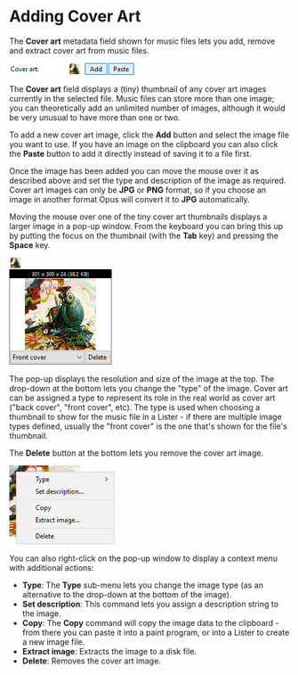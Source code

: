 # Adding Cover Art

The **Cover art** metadata field shown for music files lets you add, remove and extract cover art from music files.

![](/Manual/images/media/metadata_-_coverart.png) 

The **Cover art** field displays a (tiny) thumbnail of any cover art images currently in the selected file. Music files can store more than one image; you can theoretically add an unlimited number of images, although it would be very unusual to have more than one or two.

To add a new cover art image, click the **Add** button and select the image file you want to use. If you have an image on the clipboard you can also click the **Paste** button to add it directly instead of saving it to a file first.

Once the image has been added you can move the mouse over it as described above and set the type and description of the image as required. Cover art images can only be **JPG** or **PNG** format, so if you choose an image in another format Opus will convert it to **JPG** automatically.

Moving the mouse over one of the tiny cover art thumbnails displays a larger image in a pop-up window. From the keyboard you can bring this up by putting the focus on the thumbnail (with the **Tab** key) and pressing the **Space** key.

![](/Manual/images/media/metadata_-_coverart_popup.png) 

The pop-up displays the resolution and size of the image at the top. The drop-down at the bottom lets you change the "type" of the image. Cover art can be assigned a type to represent its role in the real world as cover art ("back cover", "front cover", etc). The type is used when choosing a thumbnail to show for the music file in a Lister - if there are multiple image types defined, usually the "front cover" is the one that's shown for the file's thumbnail.

The **Delete** button at the bottom lets you remove the cover art image.

![](/Manual/images/media/metadata_-_coverart_context.png) 

You can also right-click on the pop-up window to display a context menu with additional actions:

- **Type**: The **Type** sub-menu lets you change the image type (as an alternative to the drop-down at the bottom of the image).
- **Set description**: This command lets you assign a description string to the image.
- **Copy**: The **Copy** command will copy the image data to the clipboard - from there you can paste it into a paint program, or into a Lister to create a new image file.
- **Extract image**: Extracts the image to a disk file.
- **Delete**: Removes the cover art image.

 
